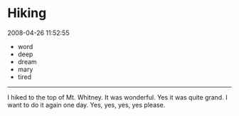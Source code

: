 # Hiking

2008-04-26 11:52:55

- word
- deep
- dream
- mary
- tired

---

I hiked to the top of Mt. Whitney. It was wonderful. Yes it was quite grand. I want to do it again one day. Yes, yes, yes, yes please.

